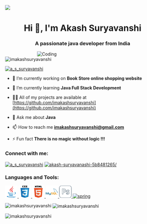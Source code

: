 <img src="https://media.licdn.com/dms/image/D4D16AQFcRaYVhm5MVg/profile-displaybackgroundimage-shrink_350_1400/0/1695210808956?e=1709164800&v=beta&t=242u_8Dh20oQsCsvw2j6kRzdK-jZtzIK8UMa6zTt5C4"/>
<h1 align="center">Hi 👋, I'm Akash Suryavanshi</h1>
<h3 align="center">A passionate java developer from India</h3>
<img align="right" alt="Coding" width="400" src="https://camo.githubusercontent.com/a4c584bce1c41271485d28f92aaf9f581b3c88b68ca723b6edfd58b4ba988c2b/68747470733a2f2f63646e2e6472696262626c652e636f6d2f75736572732f313138373833362f73637265656e73686f74732f363533393432392f70726f6772616d65722e676966"/>

<p align="left"> <img src="https://komarev.com/ghpvc/?username=imakashsuryavanshi&label=Profile%20views&color=0e75b6&style=flat" alt="imakashsuryavanshi" /> </p>

<p align="left"> <a href="https://twitter.com/a_s_suryavanshi" target="blank"><img src="https://img.shields.io/twitter/follow/a_s_suryavanshi?logo=twitter&style=for-the-badge" alt="a_s_suryavanshi" /></a> </p>

- 🔭 I’m currently working on **Book Store online shopping website**

- 🌱 I’m currently learning **Java Full Stack Development**

- 👨‍💻 All of my projects are available at [https://github.com/imakashsuryavanshi](https://github.com/imakashsuryavanshi)

- 💬 Ask me about **Java**

- 📫 How to reach me **imakashsuryavanshi@gmail.com**

- ⚡ Fun fact **There is no magic without logic !!!**

<h3 align="left">Connect with me:</h3>
<p align="left">
<a href="https://twitter.com/a_s_suryavanshi" target="blank"><img align="center" src="https://raw.githubusercontent.com/rahuldkjain/github-profile-readme-generator/master/src/images/icons/Social/twitter.svg" alt="a_s_suryavanshi" height="30" width="40" /></a>
<a href="https://linkedin.com/in/akash-suryavanashi-5b8481265/" target="blank"><img align="center" src="https://raw.githubusercontent.com/rahuldkjain/github-profile-readme-generator/master/src/images/icons/Social/linked-in-alt.svg" alt="akash-suryavanashi-5b8481265/" height="30" width="40" /></a>
</p>

<h3 align="left">Languages and Tools:</h3>
<p align="left"> <a href="https://www.java.com" target="_blank" rel="noreferrer"> <img src="https://raw.githubusercontent.com/devicons/devicon/master/icons/java/java-original.svg" alt="java" width="40" height="40"/> </a> <a href="https://www.w3schools.com/css/" target="_blank" rel="noreferrer"> <img src="https://raw.githubusercontent.com/devicons/devicon/master/icons/css3/css3-original-wordmark.svg" alt="css3" width="40" height="40"/> </a> <a href="https://www.w3.org/html/" target="_blank" rel="noreferrer"> <img src="https://raw.githubusercontent.com/devicons/devicon/master/icons/html5/html5-original-wordmark.svg" alt="html5" width="40" height="40"/> </a> <a href="https://www.mysql.com/" target="_blank" rel="noreferrer"> <img src="https://raw.githubusercontent.com/devicons/devicon/master/icons/mysql/mysql-original-wordmark.svg" alt="mysql" width="40" height="40"/> </a> <a href="https://www.photoshop.com/en" target="_blank" rel="noreferrer"> <img src="https://raw.githubusercontent.com/devicons/devicon/master/icons/photoshop/photoshop-line.svg" alt="photoshop" width="40" height="40"/> </a> <a href="https://spring.io/" target="_blank" rel="noreferrer"> <img src="https://www.vectorlogo.zone/logos/springio/springio-icon.svg" alt="spring" width="40" height="40"/> </a> </p>

<p><img align="left" src="https://github-readme-stats.vercel.app/api/top-langs?username=imakashsuryavanshi&show_icons=true&locale=en&layout=compact" alt="imakashsuryavanshi" /></p>

<p>&nbsp;<img align="center" src="https://github-readme-stats.vercel.app/api?username=imakashsuryavanshi&show_icons=true&locale=en" alt="imakashsuryavanshi" /></p>

<p><img align="center" src="https://github-readme-streak-stats.herokuapp.com/?user=imakashsuryavanshi&" alt="imakashsuryavanshi" /></p>
